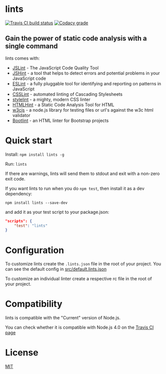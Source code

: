 # lints

[![Travis CI build status](https://img.shields.io/travis/EvgenyOrekhov/lints/master.svg?style=flat-square)](https://travis-ci.org/EvgenyOrekhov/lints)
[![Codacy grade](https://img.shields.io/codacy/757146806ea6467e9ecdd1cd2873ec60/master.svg?style=flat-square)](https://www.codacy.com/app/EvgenyOrekhov/lints)

## Gain the power of static code analysis with a single command

lints comes with:
- [JSLint](http://jslint.com) - The JavaScript Code Quality Tool
- [JSHint](http://jshint.com) - a tool that helps to detect errors and potential
problems in your JavaScript code
- [ESLint](http://eslint.org) - a fully pluggable tool for identifying and
reporting on patterns in JavaScript
- [CSSLint](http://csslint.net) - automated linting of Cascading Stylesheets
- [stylelint](http://stylelint.io) - a mighty, modern CSS linter
- [HTMLHint](http://htmlhint.com) - a Static Code Analysis Tool for HTML
- [w3cjs](http://thomasdavis.github.com/w3cjs/) - a node.js library for testing
files or url's against the w3c html validator
- [Bootlint](http://www.bootlint.com) - an HTML linter for Bootstrap projects

# Quick start

Install: `npm install lints -g`

Run: `lints`

If there are warnings, lints will send them to stdout and exit with a non-zero
exit code.

If you want lints to run when you do `npm test`, then install it as a dev
dependency:

    npm install lints --save-dev

and add it as your test script to your package.json:

```json
"scripts": {
    "test": "lints"
}
```

# Configuration

To customize lints create the `.lints.json` file in the root of your project.
You can see the default config in
[src/default.lints.json](src/default.lints.json)

To customize an individual linter create a respective rc file in the root of
your project.

# Compatibility

lints is compatible with the "Current" version of Node.js.

You can check whether it is compatible with Node.js 4.0 on the
[Travis CI page](https://travis-ci.org/EvgenyOrekhov/lints)

# License

[MIT](LICENSE)
